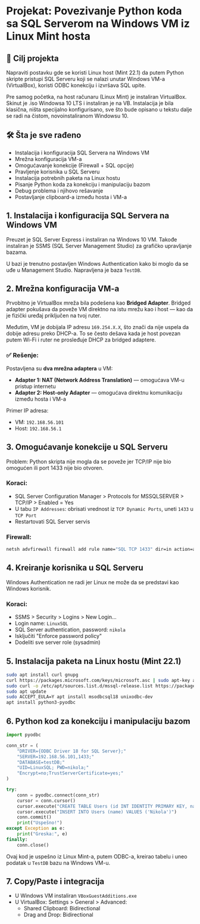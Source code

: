 
# Projekat: Povezivanje Python koda sa SQL Serverom na Windows VM iz Linux Mint hosta

## 🎯 Cilj projekta

Napraviti postavku gde se koristi Linux host (Mint 22.1) da putem Python skripte pristupi SQL Serveru koji se nalazi unutar Windows VM-a (VirtualBox), koristi ODBC konekciju i izvršava SQL upite.

Pre samog početka, na host računaru (Linux Mint) je instaliran VirtualBox. Skinut je .iso Windowsa 10 LTS i instaliran je na VB. Instalacija je bila klasična, ništa specijalno konfigurisano, sve što bude opisano u tekstu dalje se radi na čistom, novoinstaliranom Windowsu 10.

## 🛠️ Šta je sve rađeno

- Instalacija i konfiguracija SQL Servera na Windows VM
- Mrežna konfiguracija VM-a
- Omogućavanje konekcije (Firewall + SQL opcije)
- Pravljenje korisnika u SQL Serveru
- Instalacija potrebnih paketa na Linux hostu
- Pisanje Python koda za konekciju i manipulaciju bazom
- Debug problema i njihovo rešavanje
- Postavljanje clipboard-a između hosta i VM-a

## 1. Instalacija i konfiguracija SQL Servera na Windows VM

Preuzet je SQL Server Express i instaliran na Windows 10 VM. Takođe instaliran je SSMS (SQL Server Management Studio) za grafičko upravljanje bazama.

U bazi je trenutno postavljen Windows Authentication kako bi moglo da se uđe u Management Studio. Napravljena je baza `TestDB`.

## 2. Mrežna konfiguracija VM-a

Prvobitno je VirtualBox mreža bila podešena kao **Bridged Adapter**. Bridged adapter pokušava da poveže VM direktno na istu mrežu kao i host — kao da je fizički uređaj priključen na tvoj ruter.

Međutim, VM je dobijala IP adresu `169.254.X.X`, što znači da nije uspela da dobije adresu preko DHCP-a. To se često dešava kada je host povezan putem Wi-Fi i ruter ne prosleđuje DHCP za bridged adaptere.

### ✅ Rešenje:

Postavljena su **dva mrežna adaptera** u VM:

- **Adapter 1: NAT (Network Address Translation)** — omogućava VM-u pristup internetu
- **Adapter 2: Host-only Adapter** — omogućava direktnu komunikaciju između hosta i VM-a

Primer IP adresa:
- VM: `192.168.56.101`
- Host: `192.168.56.1`

## 3. Omogućavanje konekcije u SQL Serveru

Problem: Python skripta nije mogla da se poveže jer TCP/IP nije bio omogućen ili port 1433 nije bio otvoren.

### Koraci:

- SQL Server Configuration Manager > Protocols for MSSQLSERVER > TCP/IP > Enabled = Yes
- U tabu `IP Addresses`: obrisati vrednost iz `TCP Dynamic Ports`, uneti `1433` u `TCP Port`
- Restartovati SQL Server servis

### Firewall:

```bash
netsh advfirewall firewall add rule name="SQL TCP 1433" dir=in action=allow protocol=TCP localport=1433
```

## 4. Kreiranje korisnika u SQL Serveru

Windows Authentication ne radi jer Linux ne može da se predstavi kao Windows korisnik.

### Koraci:

- SSMS > Security > Logins > New Login...
- Login name: `LinuxSQL`
- SQL Server authentication, password: `nikola`
- Isključiti "Enforce password policy"
- Dodeliti sve server role (sysadmin)

## 5. Instalacija paketa na Linux hostu (Mint 22.1)

```bash
sudo apt install curl gnupg
curl https://packages.microsoft.com/keys/microsoft.asc | sudo apt-key add -
sudo curl -o /etc/apt/sources.list.d/mssql-release.list https://packages.microsoft.com/config/debian/12/prod.list
sudo apt update
sudo ACCEPT_EULA=Y apt install msodbcsql18 unixodbc-dev
apt install python3-pyodbc
```

## 6. Python kod za konekciju i manipulaciju bazom

```python
import pyodbc

conn_str = (
    "DRIVER={ODBC Driver 18 for SQL Server};"
    "SERVER=192.168.56.101,1433;"
    "DATABASE=testDB;"
    "UID=LinuxSQL; PWD=nikola;"
    "Encrypt=no;TrustServerCertificate=yes;"
)

try:
    conn = pyodbc.connect(conn_str)
    cursor = conn.cursor()
    cursor.execute("CREATE TABLE Users (id INT IDENTITY PRIMARY KEY, name NVARCHAR(50))")
    cursor.execute("INSERT INTO Users (name) VALUES ('Nikola')")
    conn.commit()
    print("Uspešno!")
except Exception as e:
    print("Greska:", e)
finally:
    conn.close()
```

Ovaj kod je uspešno iz Linux Mint-a, putem ODBC-a, kreirao tabelu i uneo podatak u `TestDB` bazu na Windows VM-u.

## 7. Copy/Paste i integracija

- U Windows VM instaliran `VBoxGuestAdditions.exe`
- U VirtualBox: Settings > General > Advanced:
  - Shared Clipboard: Bidirectional
  - Drag and Drop: Bidirectional
